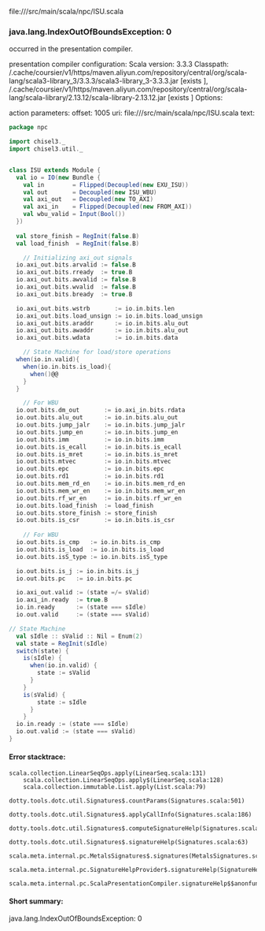 file://<WORKSPACE>/src/main/scala/npc/ISU.scala
### java.lang.IndexOutOfBoundsException: 0

occurred in the presentation compiler.

presentation compiler configuration:
Scala version: 3.3.3
Classpath:
<HOME>/.cache/coursier/v1/https/maven.aliyun.com/repository/central/org/scala-lang/scala3-library_3/3.3.3/scala3-library_3-3.3.3.jar [exists ], <HOME>/.cache/coursier/v1/https/maven.aliyun.com/repository/central/org/scala-lang/scala-library/2.13.12/scala-library-2.13.12.jar [exists ]
Options:



action parameters:
offset: 1005
uri: file://<WORKSPACE>/src/main/scala/npc/ISU.scala
text:
```scala
package npc

import chisel3._
import chisel3.util._


class ISU extends Module {
  val io = IO(new Bundle {
    val in        = Flipped(Decoupled(new EXU_ISU))
    val out       = Decoupled(new ISU_WBU)
    val axi_out   = Decoupled(new TO_AXI)
    val axi_in    = Flipped(Decoupled(new FROM_AXI))
    val wbu_valid = Input(Bool())
  })
  
  val store_finish = RegInit(false.B)
  val load_finish  = RegInit(false.B)

    // Initializing axi_out signals
  io.axi_out.bits.arvalid := false.B
  io.axi_out.bits.rready  := true.B
  io.axi_out.bits.awvalid := false.B
  io.axi_out.bits.wvalid  := false.B
  io.axi_out.bits.bready  := true.B

  io.axi_out.bits.wstrb       := io.in.bits.len
  io.axi_out.bits.load_unsign := io.in.bits.load_unsign
  io.axi_out.bits.araddr      := io.in.bits.alu_out
  io.axi_out.bits.awaddr      := io.in.bits.alu_out
  io.axi_out.bits.wdata       := io.in.bits.data

    // State Machine for load/store operations
  when(io.in.valid){
    when(io.in.bits.is_load){
      when()@@
    }
  }

    // For WBU
  io.out.bits.dm_out       := io.axi_in.bits.rdata
  io.out.bits.alu_out      := io.in.bits.alu_out
  io.out.bits.jump_jalr    := io.in.bits.jump_jalr
  io.out.bits.jump_en      := io.in.bits.jump_en
  io.out.bits.imm          := io.in.bits.imm
  io.out.bits.is_ecall     := io.in.bits.is_ecall
  io.out.bits.is_mret      := io.in.bits.is_mret
  io.out.bits.mtvec        := io.in.bits.mtvec
  io.out.bits.epc          := io.in.bits.epc
  io.out.bits.rd1          := io.in.bits.rd1
  io.out.bits.mem_rd_en    := io.in.bits.mem_rd_en
  io.out.bits.mem_wr_en    := io.in.bits.mem_wr_en
  io.out.bits.rf_wr_en     := io.in.bits.rf_wr_en
  io.out.bits.load_finish  := load_finish
  io.out.bits.store_finish := store_finish
  io.out.bits.is_csr       := io.in.bits.is_csr
  
    // For WBU
  io.out.bits.is_cmp   := io.in.bits.is_cmp
  io.out.bits.is_load  := io.in.bits.is_load
  io.out.bits.isS_type := io.in.bits.isS_type

  io.out.bits.is_j := io.in.bits.is_j
  io.out.bits.pc   := io.in.bits.pc

  io.axi_out.valid := (state =/= sValid)
  io.axi_in.ready  := true.B
  io.in.ready      := (state === sIdle)
  io.out.valid     := (state === sValid)

// State Machine
  val sIdle :: sValid :: Nil = Enum(2)
  val state = RegInit(sIdle)    
  switch(state) {
    is(sIdle) {
      when(io.in.valid) {
        state := sValid
      }
    }
    is(sValid) {
        state := sIdle
      }
    }   
  io.in.ready := (state === sIdle)
  io.out.valid := (state === sValid)
}
```



#### Error stacktrace:

```
scala.collection.LinearSeqOps.apply(LinearSeq.scala:131)
	scala.collection.LinearSeqOps.apply$(LinearSeq.scala:128)
	scala.collection.immutable.List.apply(List.scala:79)
	dotty.tools.dotc.util.Signatures$.countParams(Signatures.scala:501)
	dotty.tools.dotc.util.Signatures$.applyCallInfo(Signatures.scala:186)
	dotty.tools.dotc.util.Signatures$.computeSignatureHelp(Signatures.scala:94)
	dotty.tools.dotc.util.Signatures$.signatureHelp(Signatures.scala:63)
	scala.meta.internal.pc.MetalsSignatures$.signatures(MetalsSignatures.scala:17)
	scala.meta.internal.pc.SignatureHelpProvider$.signatureHelp(SignatureHelpProvider.scala:51)
	scala.meta.internal.pc.ScalaPresentationCompiler.signatureHelp$$anonfun$1(ScalaPresentationCompiler.scala:435)
```
#### Short summary: 

java.lang.IndexOutOfBoundsException: 0